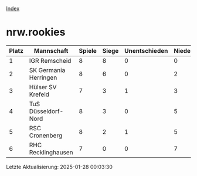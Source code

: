 [Index](./README.md)

# nrw.rookies

| Platz |  Mannschaft |  Spiele |  Siege |  Unentschieden |  Niederlagen |  Tore |  Differenz |  Punkte | 
| --- |  --- |  --- |  --- |  --- |  --- |  --- |  --- |  --- |  
|  1 |   IGR Remscheid |   8 |   8 |   0 |   0 |   53:9 |   44 |   24 |  
|  2 |   SK Germania Herringen |   8 |   6 |   0 |   2 |   37:17 |   20 |   18 |  
|  3 |   Hülser SV Krefeld |   7 |   3 |   1 |   3 |   21:15 |   6 |   10 |  
|  4 |   TuS Düsseldorf-Nord |   8 |   3 |   0 |   5 |   30:40 |   -10 |   9 |  
|  5 |   RSC Cronenberg |   8 |   2 |   1 |   5 |   20:25 |   -5 |   7 |  
|  6 |   RHC Recklinghausen |   7 |   0 |   0 |   7 |   2:57 |   -55 |   0 |  


Letzte Aktualisierung: 2025-01-28 00:03:30